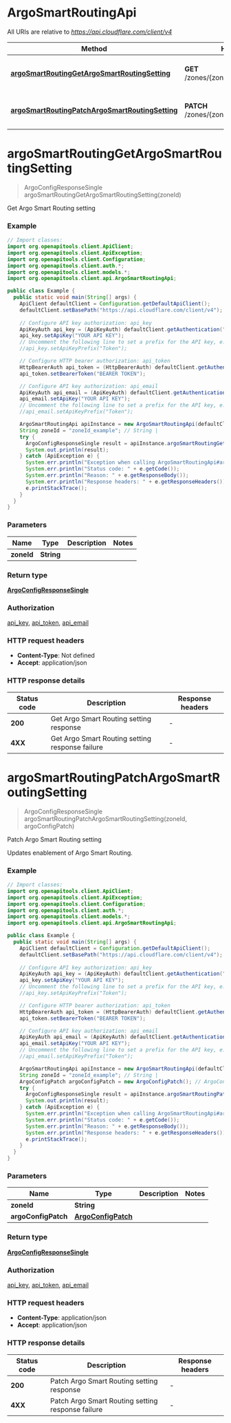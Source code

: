 # ArgoSmartRoutingApi

All URIs are relative to *https://api.cloudflare.com/client/v4*

| Method | HTTP request | Description |
|------------- | ------------- | -------------|
| [**argoSmartRoutingGetArgoSmartRoutingSetting**](ArgoSmartRoutingApi.md#argoSmartRoutingGetArgoSmartRoutingSetting) | **GET** /zones/{zone_id}/argo/smart_routing | Get Argo Smart Routing setting |
| [**argoSmartRoutingPatchArgoSmartRoutingSetting**](ArgoSmartRoutingApi.md#argoSmartRoutingPatchArgoSmartRoutingSetting) | **PATCH** /zones/{zone_id}/argo/smart_routing | Patch Argo Smart Routing setting |


<a id="argoSmartRoutingGetArgoSmartRoutingSetting"></a>
# **argoSmartRoutingGetArgoSmartRoutingSetting**
> ArgoConfigResponseSingle argoSmartRoutingGetArgoSmartRoutingSetting(zoneId)

Get Argo Smart Routing setting

### Example
```java
// Import classes:
import org.openapitools.client.ApiClient;
import org.openapitools.client.ApiException;
import org.openapitools.client.Configuration;
import org.openapitools.client.auth.*;
import org.openapitools.client.models.*;
import org.openapitools.client.api.ArgoSmartRoutingApi;

public class Example {
  public static void main(String[] args) {
    ApiClient defaultClient = Configuration.getDefaultApiClient();
    defaultClient.setBasePath("https://api.cloudflare.com/client/v4");
    
    // Configure API key authorization: api_key
    ApiKeyAuth api_key = (ApiKeyAuth) defaultClient.getAuthentication("api_key");
    api_key.setApiKey("YOUR API KEY");
    // Uncomment the following line to set a prefix for the API key, e.g. "Token" (defaults to null)
    //api_key.setApiKeyPrefix("Token");

    // Configure HTTP bearer authorization: api_token
    HttpBearerAuth api_token = (HttpBearerAuth) defaultClient.getAuthentication("api_token");
    api_token.setBearerToken("BEARER TOKEN");

    // Configure API key authorization: api_email
    ApiKeyAuth api_email = (ApiKeyAuth) defaultClient.getAuthentication("api_email");
    api_email.setApiKey("YOUR API KEY");
    // Uncomment the following line to set a prefix for the API key, e.g. "Token" (defaults to null)
    //api_email.setApiKeyPrefix("Token");

    ArgoSmartRoutingApi apiInstance = new ArgoSmartRoutingApi(defaultClient);
    String zoneId = "zoneId_example"; // String | 
    try {
      ArgoConfigResponseSingle result = apiInstance.argoSmartRoutingGetArgoSmartRoutingSetting(zoneId);
      System.out.println(result);
    } catch (ApiException e) {
      System.err.println("Exception when calling ArgoSmartRoutingApi#argoSmartRoutingGetArgoSmartRoutingSetting");
      System.err.println("Status code: " + e.getCode());
      System.err.println("Reason: " + e.getResponseBody());
      System.err.println("Response headers: " + e.getResponseHeaders());
      e.printStackTrace();
    }
  }
}
```

### Parameters

| Name | Type | Description  | Notes |
|------------- | ------------- | ------------- | -------------|
| **zoneId** | **String**|  | |

### Return type

[**ArgoConfigResponseSingle**](ArgoConfigResponseSingle.md)

### Authorization

[api_key](../README.md#api_key), [api_token](../README.md#api_token), [api_email](../README.md#api_email)

### HTTP request headers

 - **Content-Type**: Not defined
 - **Accept**: application/json

### HTTP response details
| Status code | Description | Response headers |
|-------------|-------------|------------------|
| **200** | Get Argo Smart Routing setting response |  -  |
| **4XX** | Get Argo Smart Routing setting response failure |  -  |

<a id="argoSmartRoutingPatchArgoSmartRoutingSetting"></a>
# **argoSmartRoutingPatchArgoSmartRoutingSetting**
> ArgoConfigResponseSingle argoSmartRoutingPatchArgoSmartRoutingSetting(zoneId, argoConfigPatch)

Patch Argo Smart Routing setting

Updates enablement of Argo Smart Routing.

### Example
```java
// Import classes:
import org.openapitools.client.ApiClient;
import org.openapitools.client.ApiException;
import org.openapitools.client.Configuration;
import org.openapitools.client.auth.*;
import org.openapitools.client.models.*;
import org.openapitools.client.api.ArgoSmartRoutingApi;

public class Example {
  public static void main(String[] args) {
    ApiClient defaultClient = Configuration.getDefaultApiClient();
    defaultClient.setBasePath("https://api.cloudflare.com/client/v4");
    
    // Configure API key authorization: api_key
    ApiKeyAuth api_key = (ApiKeyAuth) defaultClient.getAuthentication("api_key");
    api_key.setApiKey("YOUR API KEY");
    // Uncomment the following line to set a prefix for the API key, e.g. "Token" (defaults to null)
    //api_key.setApiKeyPrefix("Token");

    // Configure HTTP bearer authorization: api_token
    HttpBearerAuth api_token = (HttpBearerAuth) defaultClient.getAuthentication("api_token");
    api_token.setBearerToken("BEARER TOKEN");

    // Configure API key authorization: api_email
    ApiKeyAuth api_email = (ApiKeyAuth) defaultClient.getAuthentication("api_email");
    api_email.setApiKey("YOUR API KEY");
    // Uncomment the following line to set a prefix for the API key, e.g. "Token" (defaults to null)
    //api_email.setApiKeyPrefix("Token");

    ArgoSmartRoutingApi apiInstance = new ArgoSmartRoutingApi(defaultClient);
    String zoneId = "zoneId_example"; // String | 
    ArgoConfigPatch argoConfigPatch = new ArgoConfigPatch(); // ArgoConfigPatch | 
    try {
      ArgoConfigResponseSingle result = apiInstance.argoSmartRoutingPatchArgoSmartRoutingSetting(zoneId, argoConfigPatch);
      System.out.println(result);
    } catch (ApiException e) {
      System.err.println("Exception when calling ArgoSmartRoutingApi#argoSmartRoutingPatchArgoSmartRoutingSetting");
      System.err.println("Status code: " + e.getCode());
      System.err.println("Reason: " + e.getResponseBody());
      System.err.println("Response headers: " + e.getResponseHeaders());
      e.printStackTrace();
    }
  }
}
```

### Parameters

| Name | Type | Description  | Notes |
|------------- | ------------- | ------------- | -------------|
| **zoneId** | **String**|  | |
| **argoConfigPatch** | [**ArgoConfigPatch**](ArgoConfigPatch.md)|  | |

### Return type

[**ArgoConfigResponseSingle**](ArgoConfigResponseSingle.md)

### Authorization

[api_key](../README.md#api_key), [api_token](../README.md#api_token), [api_email](../README.md#api_email)

### HTTP request headers

 - **Content-Type**: application/json
 - **Accept**: application/json

### HTTP response details
| Status code | Description | Response headers |
|-------------|-------------|------------------|
| **200** | Patch Argo Smart Routing setting response |  -  |
| **4XX** | Patch Argo Smart Routing setting response failure |  -  |

